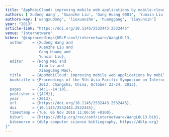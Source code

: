 ```yaml
---
title: "AppMobiCloud: improving mobile web applications by mobile-cloud convergence"
authors: ['Xudong Wang', 'Xuanzhe Liu', 'Gang Huang 0001', 'Yunxin Liu']
authors-key: ['wangxudong', 'liuxuanzhe', 'huanggang', 'liuyunxin']
year: "2013"
article-link: "https://doi.org/10.1145/2532443.2532445"
venue: "Internetware"
bibex: "@inproceedings{DBLP:conf/internetware/WangL0L13,
  author    = {Xudong Wang and
               Xuanzhe Liu and
               Gang Huang and
               Yunxin Liu},
  editor    = {Hong Mei and
               Jian Lv and
               Xiaoguang Mao},
  title     = {AppMobiCloud: improving mobile web applications by mobile-cloud convergence},
  booktitle = {Proceedings of the 5th Asia-Pacific Symposium on Internetware, Internetware
               2013, Changsha, China, October 23-24, 2013},
  pages     = {14:1--14:10},
  publisher = {{ACM}},
  year      = {2013},
  url       = {https://doi.org/10.1145/2532443.2532445},
  doi       = {10.1145/2532443.2532445},
  timestamp = {Tue, 06 Nov 2018 11:06:50 +0100},
  biburl    = {https://dblp.org/rec/conf/internetware/WangL0L13.bib},
  bibsource = {dblp computer science bibliography, https://dblp.org}
}"
---
```


